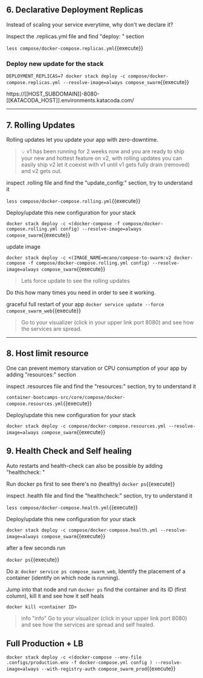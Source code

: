 
## 6. Declarative Deployment Replicas
Instead of scaling your service everytime, why don't we declare it?


Inspect the .replicas.yml file and find "deploy: " section

`less compose/docker-compose.replicas.yml`{{execute}}

### Deploy new update for the stack

`DEPLOYMENT_REPLICAS=7 docker stack deploy -c compose/docker-compose.replicas.yml --resolve-image=always compose_swarm`{{execute}}



https://[[HOST_SUBDOMAIN]]-8080-[[KATACODA_HOST]].environments.katacoda.com/

---
## 7. Rolling Updates
Rolling updates let you update your app with zero-downtime.
<br>

> 💡 v1 has been running for 2 weeks now and you are ready to ship your new and hottest feature on v2, with rolling updates you can easily ship v2 let it coexist with v1 until v1 gets fully drain (removed) and v2 gets out.



inspect .rolling file and find the "update_config:" section, try to understand it

`less compose/docker-compose.rolling.yml`{{execute}}


Deploy/update this new configuration for your stack


`docker stack deploy -c <(docker-compose -f compose/docker-compose.rolling.yml config) --resolve-image=always compose_swarm`{{execute}}

update image

`docker stack deploy -c <(IMAGE_NAME=mcano/compose-to-swarm:v2 docker-compose -f compose/docker-compose.rolling.yml config) --resolve-image=always compose_swarm`{{execute}}



> Lets force update to see the rolling updates

Do this how many times you need in order to see it working.

graceful full restart of your app
`docker service update --force compose_swarm_web`{{execute}}

> Go to your visualizer (click in your upper link port 8080) and see how the services are spread.



---
## 8. Host limit resource

One can prevent memory starvation or CPU consumption of your app by adding "resources:" section


inspect .resources file and find the "resources:" section, try to understand it

`container-bootcamps-src/core/compose/docker-compose.resources.yml`{{execute}}

Deploy/update this new configuration for your stack


`docker stack deploy -c compose/docker-compose.resources.yml --resolve-image=always compose_swarm`{{execute}}



## 9. Health Check and Self healing
Auto restarts and health-check can also be possible by adding "healthcheck: "



Run docker ps first to see there's no (healthy)
`docker ps`{{execute}}

inspect .health file and find the "healthcheck:" section, try to understand it

`less compose/docker-compose.health.yml`{{execute}}

Deploy/update this new configuration for your stack

`docker stack deploy -c compose/docker-compose.health.yml --resolve-image=always compose_swarm`{{execute}}


after a few seconds run

`docker ps`{{execute}}


Do a: `docker service ps compose_swarm_web`, Identify the placement of a container (identify on which node is running).

Jump into that node and run `docker ps` find the container and its ID (first column), kill it and see how it self heals

`docker kill <container ID>`

> info "info"
> Go to your visualizer (click in your upper link port 8080) and see how the services are spread and self healed.



## Full Production + LB

`docker stack deploy -c <(docker-compose --env-file .configs/production.env -f docker-compose.yml config ) --resolve-image=always --with-registry-auth compose_swarm_prod`{{execute}}

